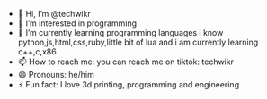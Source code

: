 - 👋 Hi, I’m @techwikr
- 👀 I’m interested in programming
- 🌱 I’m currently learning programming languages i know python,js,html,css,ruby,little bit of lua and i am currently learning c++,c,x86
- 📫 How to reach me: you can reach me on tiktok: techwikr 
- 😄 Pronouns: he/him
- ⚡ Fun fact: I love 3d printing, programming and engineering

<!---
techwikr/techwikr is a ✨ special ✨ repository because its `README.md` (this file) appears on your GitHub profile.
You can click the Preview link to take a look at your changes.
--->
